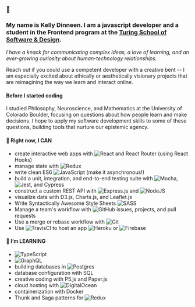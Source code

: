 ### 👋
### My name is Kelly Dinneen. I am a javascript developer and a student in the Frontend program at the [Turing School of Software & Design](https://frontend.turing.io/).

*I have a knack for communicating complex ideas, a love of learning, and an ever-growing curiosity about human-technology relationships.*

Reach out if you could use a competent developer with a creative bent -- I am especially excited about ethically or aesthetically visionary projects that are reimagining the way we learn and interact online.

#### Before I started coding
I studied Philosophy, Neuroscience, and Mathematics at the University of Colorado Boulder, focusing on questions about how people learn and make decisions. I hope to apply my software development skills to some of these questions, building tools that nurture our epistemic agency.

#### 🧠 Right now, I **CAN** 
- create interactive web apps with <img alt="React" src="https://img.shields.io/badge/react%20-%2320232a.svg?&style=for-the-badge&logo=react&logoColor=%2361DAFB"/> and React Router (using React Hooks)
- manage state with <img alt="Redux" src="https://img.shields.io/badge/redux%20-%23593d88.svg?&style=for-the-badge&logo=redux&logoColor=white"/>
- write clean ES6 <img alt="JavaScript" src="https://img.shields.io/badge/javascript%20-%23323330.svg?&style=for-the-badge&logo=javascript&logoColor=%23F7DF1E"/> (make it asynchronous!)
- build a unit, integration, and end-to-end testing suite with <img alt="Mocha" src="https://img.shields.io/badge/-mocha-%238D6748?&style=for-the-badge&logo=mocha&logoColor=white"/>, <img alt="Jest" src="https://img.shields.io/badge/-jest-%23C21325?&style=for-the-badge&logo=jest&logoColor=white"/>, and Cypress
- construct a custom REST API with <img alt="Express.js" src="https://img.shields.io/badge/express.js%20-%23404d59.svg?&style=for-the-badge"/> and <img alt="NodeJS" src="https://img.shields.io/badge/node.js%20-%2343853D.svg?&style=for-the-badge&logo=node.js&logoColor=white"/>
- visualize data with D3.js, Charts.js, and Leaflet.js
- Write Syntactically Awesome Style Sheets <img alt="SASS" src="https://img.shields.io/badge/SASS%20-hotpink.svg?&style=for-the-badge&logo=SASS&logoColor=white"/>
- Manage a team's workflow with <img alt="GitHub" src="https://img.shields.io/badge/github%20-%23121011.svg?&style=for-the-badge&logo=github&logoColor=white"/> issues, projects, and pull requests
- Use a merge or rebase workflow with <img alt="Git" src="https://img.shields.io/badge/git%20-%23F05033.svg?&style=for-the-badge&logo=git&logoColor=white"/>
- Use <img alt="TravisCI" src="https://img.shields.io/badge/travisci%20-%232B2F33.svg?&style=for-the-badge&logo=travis&logoColor=white"/> to host an app <img alt="Heroku" src="https://img.shields.io/badge/heroku%20-%23430098.svg?&style=for-the-badge&logo=heroku&logoColor=white"/> or <img alt="Firebase" src="https://img.shields.io/badge/firebase%20-%23039BE5.svg?&style=for-the-badge&logo=firebase"/>

#### 🌱 I’m **LEARNING** 
- <img alt="TypeScript" src="https://img.shields.io/badge/typescript%20-%23007ACC.svg?&style=for-the-badge&logo=typescript&logoColor=white"/>
- <img alt="GraphQL" src="https://img.shields.io/badge/-GraphQL-E10098?style=for-the-badge&logo=graphql"/>
- building databases in <img alt="Postgres" src ="https://img.shields.io/badge/postgres-%23316192.svg?&style=for-the-badge&logo=postgresql&logoColor=white"/>
- database configuration with SQL
- creative coding with P5.js and Paper.js
- cloud hosting with <img alt="DigitalOcean" src="https://img.shields.io/badge/DigitalOcean-%230167ff.svg?&style=for-the-badge&logo=digitalOcean&logoColor=white"/>
- containerization with Docker
- Thunk and Saga patterns for <img alt="Redux" src="https://img.shields.io/badge/redux%20-%23593d88.svg?&style=for-the-badge&logo=redux&logoColor=white"/>

<!--
**kellydinneen/kellydinneen** is a ✨ _special_ ✨ repository because its `README.md` (this file) appears on your GitHub profile.

Here are some ideas to get you started:

- 🔭 I’m currently working on ...
- 🌱 I’m currently learning creative coding with P5.js and Paper.js
- 👯 I’m looking to collaborate on ...
- 🤔 I’m looking for help with ...
- 💬 Ask me about ...
- 📫 How to reach me: ...
- 😄 Pronouns: ...
- ⚡ Fun fact: ...
-->
